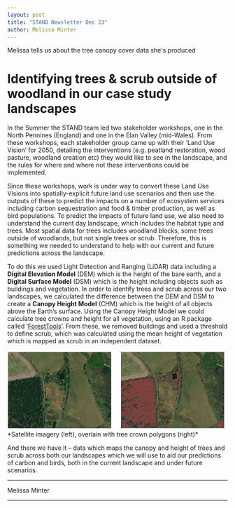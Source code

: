 ```yaml
---
layout: post
title: "STAND Newsletter Dec 23"
author: Melissa Minter
---
```


Melissa tells us about the tree canopy cover data she's produced

# Identifying trees & scrub outside of woodland in our case study landscapes

In the Summer the STAND team led two stakeholder workshops, one in the North Pennines (England) and one in the Elan Valley (mid-Wales). From these workshops, each stakeholder group came up with their ‘Land Use Vision’ for 2050, detailing the interventions (e.g. peatland restoration, wood pasture, woodland creation etc) they would like to see in the landscape, and the rules for where and where not these interventions could be implemented. 

Since these workshops, work is under way to convert these Land Use Visions into spatially-explicit future land use scenarios and then use the outputs of these to predict the impacts on a number of ecosystem services including carbon sequestration and food & timber production, as well as bird populations. To predict the impacts of future land use, we also need to understand the current day landscape, which includes the habitat type and trees. Most spatial data for trees includes woodland blocks, some trees outside of woodlands, but not single trees or scrub. Therefore, this is something we needed to understand to help with our current and future predictions across the landscape. 

To do this we used Light Detection and Ranging (LiDAR) data including a **Digital Elevation Model** (DEM) which is the height of the bare earth, and a **Digital Surface Model** (DSM) which is the height including objects such as buildings and vegetation. In order to identify trees and scrub across our two landscapes, we calculated the difference between the DEM and DSM to create a **Canopy Height Model** (CHM) which is the height of all objects above the Earth’s surface. Using the Canopy Height Model we could calculate tree crowns and height for all vegetation, using an R package called ‘[ForestTools](https://cran.r-project.org/web/packages/ForestTools/index.html)’. From these, we removed buildings and used a threshold to define scrub, which was calculated using the mean height of vegetation which is mapped as scrub in an independent dataset. 

<img src="/assets/img/tree_cover_maps.png">
*Satellite imagery (left), overlain with tree crown polygons (right)*

And there we have it – data which maps the canopy and height of trees and scrub across both our landscapes which we will use to aid our predictions of carbon and birds, both in the current landscape and under future scenarios. 

***
Melissa Minter

***
